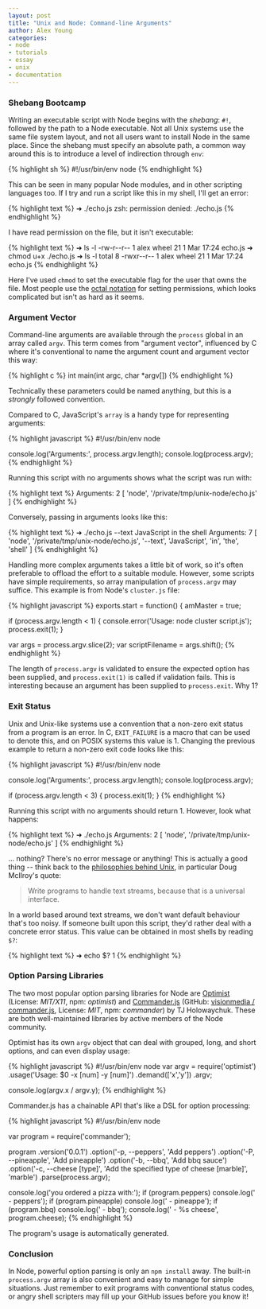 ```yaml
---
layout: post
title: "Unix and Node: Command-line Arguments"
author: Alex Young
categories: 
- node
- tutorials
- essay
- unix
- documentation
---
```


### Shebang Bootcamp

Writing an executable script with Node begins with the _shebang_: `#!`, followed by the path to a Node executable.  Not all Unix systems use the same file system layout, and not all users want to install Node in the same place.  Since the shebang must specify an absolute path, a common way around this is to introduce a level of indirection through `env`:

{% highlight sh %}
#!/usr/bin/env node
{% endhighlight %}

This can be seen in many popular Node modules, and in other scripting languages too.  If I try and run a script like this in my shell, I'll get an error:

{% highlight text %}
➜ ./echo.js
zsh: permission denied: ./echo.js
{% endhighlight %}

I have read permission on the file, but it isn't executable:

{% highlight text %}
➜ ls -l
-rw-r--r--  1 alex  wheel  21  1 Mar 17:24 echo.js
➜ chmod u+x ./echo.js 
➜ ls -l
total 8
-rwxr--r--  1 alex  wheel  21  1 Mar 17:24 echo.js
{% endhighlight %}

Here I've used `chmod` to set the executable flag for the user that owns the file.  Most people use the [octal notation](http://en.wikipedia.org/wiki/Filesystem_permissions#Octal_notation) for setting permissions, which looks complicated but isn't as hard as it seems.

### Argument Vector

Command-line arguments are available through the `process` global in an array called `argv`.  This term comes from "argument vector", influenced by C where it's conventional to name the argument count and argument vector this way:

{% highlight c %}
int main(int argc, char *argv[])
{% endhighlight %}

Technically these parameters could be named anything, but this is a *strongly* followed convention.

Compared to C, JavaScript's `array` is a handy type for representing arguments:

{% highlight javascript %}
#!/usr/bin/env node

console.log('Arguments:', process.argv.length);
console.log(process.argv);
{% endhighlight %}

Running this script with no arguments shows what the script was run with:

{% highlight text %}
Arguments: 2
[ 'node', '/private/tmp/unix-node/echo.js' ]
{% endhighlight %}

Conversely, passing in arguments looks like this:

{% highlight text %}
➜ ./echo.js --text JavaScript in the shell
Arguments: 7
[ 'node',
  '/private/tmp/unix-node/echo.js',
  '--text',
  'JavaScript',
  'in',
  'the',
  'shell' ]
{% endhighlight %}

Handling more complex arguments takes a little bit of work, so it's often preferable to offload the effort to a suitable module.  However, some scripts have simple requirements, so array manipulation of `process.argv` may suffice.  This example is from Node's `cluster.js` file:

{% highlight javascript %}
exports.start = function() {
  amMaster = true;

  if (process.argv.length < 1) {
    console.error('Usage: node cluster script.js');
    process.exit(1);
  }

  var args = process.argv.slice(2);
  var scriptFilename = args.shift();
{% endhighlight %}

The length of `process.argv` is validated to ensure the expected option has been supplied, and `process.exit(1)` is called if validation fails.  This is interesting because an argument has been supplied to `process.exit`.  Why 1?

### Exit Status

Unix and Unix-like systems use a convention that a non-zero exit status from a program is an error.  In C, `EXIT_FAILURE` is a macro that can be used to denote this, and on POSIX systems this value is 1.  Changing the previous example to return a non-zero exit code looks like this:

{% highlight javascript %}
#!/usr/bin/env node

console.log('Arguments:', process.argv.length);
console.log(process.argv);

if (process.argv.length < 3) {
  process.exit(1);
}
{% endhighlight %}

Running this script with no arguments should return 1.  However, look what happens:

{% highlight text %}
➜ ./echo.js 
Arguments: 2
[ 'node', '/private/tmp/unix-node/echo.js' ]
{% endhighlight %}

... nothing?  There's no error message or anything!  This is actually a good thing -- think back to the [philosophies behind Unix](http://dailyjs.com/2012/02/09/unix-node/), in particular Doug McIlroy's quote:

> Write programs to handle text streams, because that is a universal interface.

In a world based around text streams, we don't want default behaviour that's too noisy.  If someone built upon this script, they'd rather deal with a concrete error status.  This value can be obtained in most shells by reading `$?`:

{% highlight text %}
➜ echo $?
1
{% endhighlight %}

### Option Parsing Libraries

The two most popular option parsing libraries for Node are [Optimist](https://github.com/substack/node-optimist) (License: _MIT/X11_, npm: _optimist_) and [Commander.js](http://visionmedia.github.com/commander.js/) (GitHub: [visionmedia / commander.js](https://github.com/visionmedia/commander.js), License: _MIT_, npm: _commander_) by TJ Holowaychuk.  These are both well-maintained libraries by active members of the Node community.

Optimist has its own `argv` object that can deal with grouped, long, and short options, and can even display usage:

{% highlight javascript %}
#!/usr/bin/env node
var argv = require('optimist')
    .usage('Usage: $0 -x [num] -y [num]')
    .demand(['x','y'])
    .argv;

console.log(argv.x / argv.y);
{% endhighlight %}

Commander.js has a chainable API that's like a DSL for option processing:

{% highlight javascript %}
#!/usr/bin/env node

var program = require('commander');

program
  .version('0.0.1')
  .option('-p, --peppers', 'Add peppers')
  .option('-P, --pineapple', 'Add pineapple')
  .option('-b, --bbq', 'Add bbq sauce')
  .option('-c, --cheese [type]', 'Add the specified type of cheese [marble]', 'marble')
  .parse(process.argv);

console.log('you ordered a pizza with:');
if (program.peppers) console.log('  - peppers');
if (program.pineapple) console.log('  - pineappe');
if (program.bbq) console.log('  - bbq');
console.log('  - %s cheese', program.cheese);
{% endhighlight %}

The program's usage is automatically generated.

### Conclusion

In Node, powerful option parsing is only an `npm install` away.  The built-in `process.argv` array is also convenient and easy to manage for simple situations.  Just remember to exit programs with conventional status codes, or angry shell scripters may fill up your GitHub issues before you know it!
